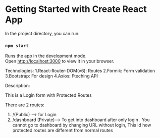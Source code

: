 # Getting Started with Create React App

In the project directory, you can run:

### `npm start`

Runs the app in the development mode.\
Open [http://localhost:3000](http://localhost:3000) to view it in your browser.


Technologies: 
1.React-Router-DOM(v6): Routes
2.Formik: Form validation
3.Bootstrap: For design 
4.Axios: Fteching API
  

Description:

This is a Login form with Protected Routes

There are 2 routes:
1. /(Public) --> for Login
2. /dashboard (Private)--> To get into dashboard after only login . You cannot go to dashboard by changing URL without login, This id how protected routes are different from normal routes




